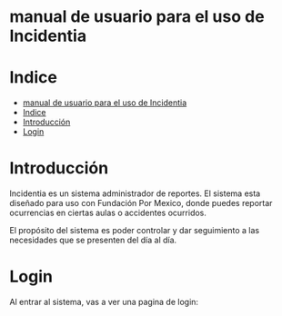 # manual de usuario para el uso de Incidentia

# Indice

- [manual de usuario para el uso de Incidentia](#manual-de-usuario-para-el-uso-de-incidentia)
- [Indice](#indice)
- [Introducción](#introducción)
- [Login](#login)

# Introducción

Incidentia es un sistema administrador de reportes. 
El sistema esta diseñado para uso con Fundación Por Mexico, donde puedes reportar ocurrencias en ciertas aulas o accidentes ocurridos.

El propósito del sistema es poder controlar y dar seguimiento a las necesidades que se presenten del día al día. 

# Login

Al entrar al sistema, vas a ver una pagina de login:

